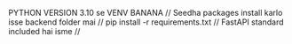 PYTHON VERSION 3.10 se VENV BANANA //
Seedha packages install karlo isse backend folder mai //
pip install -r requirements.txt // 
FastAPI standard included hai isme // 
